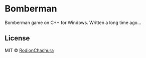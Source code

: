 # Bomberman

> 

Bomberman game on C++ for Windows. Written a long time ago...

## License

MIT © [RodionChachura](https://geekrodion.com)
